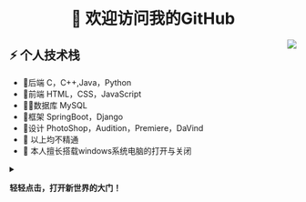 <h1 align="center">👋 欢迎访问我的GitHub</h1>
<img align="right" src="https://media1.giphy.com/media/13HgwGsXF0aiGY/giphy.gif" />
<h2>⚡️ 个人技术栈</h2>
<ul>
<li>🔭后端 C，C++,Java，Python</li>
<li>🧐前端 HTML，CSS，JavaScript </li>
<li>👨‍💻数据库 MySQL</li>
<li>📝框架 SpringBoot，Django</li>
<li>💬设计 PhotoShop，Audition，Premiere，DaVind</li>
<li>📙 以上均不精通</li>
<li>🎉 本人擅长搭载windows系统电脑的打开与关闭</li>
</ul>
<details>
<summary>
 
**轻轻点击，打开新世界的大门！**
</summary>
 
<h1 align="center">
  <a>
    <img src="https://readme-typing-svg.herokuapp.com?lines=Welcome%EF%BC%81;%E5%9D%A4%E5%9D%A4%E7%A5%9D%E4%BD%A0%E5%A4%A9%E5%A4%A9%E5%BC%80%E5%BF%83%EF%BC%81%EF%BC%81%EF%BC%81&center=true&size=27">
  </a>
</h1>
<!-- 敲代码的图片 -->
<div align="right" ><img order-radius="100px" src="https://cdn.jsdelivr.net/gh/sun0225SUN/photos/images/202108300019556.gif"/></div>

 
## :pencil2: 最近在学习
<table>
<tr>
<td valign="top">  

###  🔨编程语言 
  
<!-- START_SECTION:blog -->
* <a href='https://github.com/EasyMoney-Kun/Cpp'><image src='https://img.shields.io/badge/-c++-blue?style=flat-square&logo=c&logoColor=white&'></a>
* <a href='https://github.com/EasyMoney-Kun/Cpp'><image src='https://img.shields.io/badge/mysql-%2300f.svg?style=flat-square&logo=mysql&logoColor=white'></a>

<!-- END_SECTION:blog -->
  
</td>
    
<td valign="top">
  
### 🤾‍♂️编程基础

<!-- START_SECTION:douban -->
* <a href='https://github.com/EasyMoney-Kun/Data-struct'><image src='https://img.shields.io/badge/数据结构-pink.svg?style=flat-square&logo=Instructables&logoColor=red'></a>
<!-- END_SECTION:douban -->
  
</td> 
</tr>
</table>

